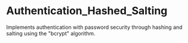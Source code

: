 # Authentication_Hashed_Salting
 Implements authentication with password security through hashing and salting using the "bcrypt" algorithm.
